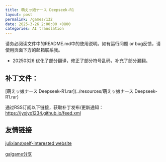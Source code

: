 ```yaml
---
title: 萌えッ娘ナース Deepseek-R1
layout: post
permalink: /games/132
date: 2025-3-26 2:00:00 +0800
categories: AI translation
---
```



请务必阅读文件中的README.md中的使用说明。如有运行问题 or bug反馈，请使用页面下方的邮箱联系我。

- 20250326 优化了部分翻译，修正了部分符号乱码，补充了部分漏翻。

## 补丁文件：

[萌えッ娘ナース Deepseek-R1.rar](../resources/萌えッ娘ナース Deepseek-R1.rar)

 

通过RSS订阅以下链接，获取补丁发布/更新通知：https://jyxjyx1234.github.io/feed.xml

## 友情链接

[julixianのself-interested website](https://julixian-siw.worldsystem.top/) 

[galgame分享](https://t.me/galgpt)